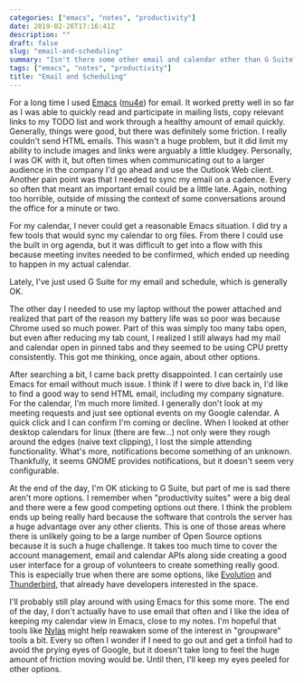 ```yaml
---
categories: ["emacs", "notes", "productivity"]
date: 2019-02-26T17:16:41Z
description: ""
draft: false
slug: "email-and-scheduling"
summary: "Isn't there some other email and calendar other than G Suite?"
tags: ["emacs", "notes", "productivity"]
title: "Email and Scheduling"
---
```


For a long time I used [Emacs](https://www.gnu.org/software/emacs/) ([mu4e](https://www.djcbsoftware.nl/code/mu/mu4e.html)) for email. It worked pretty well in so far as I was able to quickly read and participate in mailing lists, copy relevant links to my TODO list and work through a healthy amount of email quickly. Generally, things were good, but there was definitely some friction. I really couldn't send HTML emails. This wasn't a huge problem, but it did limit my ability to include images and links were arguably a little kludgey. Personally, I was OK with it, but often times when communicating out to a larger audience in the company I'd go ahead and use the Outlook Web client. Another pain point was that I needed to sync my email on a cadence. Every so often that meant an important email could be a little late. Again, nothing too horrible, outside of missing the context of some conversations around the office for a minute or two.

For my calendar, I never could get a reasonable Emacs situation. I did try a few tools that would sync my calendar to org files. From there I could use the built in org agenda, but it was difficult to get into a flow with this because meeting invites needed to be confirmed, which ended up needing to happen in my actual calendar.

Lately, I've just used G Suite for my email and schedule, which is generally OK.

The other day I needed to use my laptop without the power attached and realized that part of the reason my battery life was so poor was because Chrome used so much power. Part of this was simply too many tabs open, but even after reducing my tab count, I realized I still always had my mail and calendar open in pinned tabs and they seemed to be using CPU pretty consistently. This got me thinking, once again, about other options.

After searching a bit, I came back pretty disappointed. I can certainly use Emacs for email without much issue. I think if I were to dive back in, I'd like to find a good way to send HTML email, including my company signature. For the calendar, I'm much more limited. I generally don't look at my meeting requests and just see optional events on my Google calendar. A quick click and I can confirm I'm coming or decline. When I looked at other desktop calendars for linux (there are few...) not only were they rough around the edges (naive text clipping), I lost the simple attending functionality. What's more, notifications become something of an unknown. Thankfully, it seems GNOME provides notifications, but it doesn't seem very configurable.

At the end of the day, I'm OK sticking to G Suite, but part of me is sad there aren't more options. I remember when "productivity suites" were a big deal and there were a few good competing options out there. I think the problem ends up being really hard because the software that controls the server has a huge advantage over any other clients. This is one of those areas where there is unlikely going to be a large number of Open Source options because it is such a huge challenge. It takes too much time to cover the account management, email and calendar APIs along side creating a good user interface for a group of volunteers to create something really good. This is especially true when there are some options, like [Evolution](https://wiki.gnome.org/Apps/Evolution/) and [Thunderbird](https://www.thunderbird.net/en-US/), that already have developers interested in the space.

I'll probably still play around with using Emacs for this some more. The end of the day, I don't actually have to use email that often and I like the idea of keeping my calendar view in Emacs, close to my notes. I'm hopeful that tools like [Nylas](https://www.nylas.com/) might help reawaken some of the interest in "groupware" tools a bit. Every so often I wonder if I need to go out and get a tinfoil had to avoid the prying eyes of Google, but it doesn't take long to feel the huge amount of friction moving would be. Until then, I'll keep my eyes peeled for other options.
